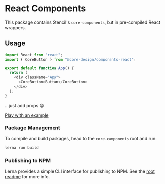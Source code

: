 # React Components

This package contains Stencil's `core-components`, but in pre-compiled React wrappers.

## Usage

```javascript
import React from "react";
import { CoreButton } from "@core-design/components-react";

export default function App() {
  return (
    <div className="App">
      <CoreButton>Button</CoreButton>
    </div>
  );
}
```

...just add props 😁

[Play with an example](https://codesandbox.io/s/core-button-example-dk8su)

### Package Management

To compile and build packages, head to the `core-components` root and run:

```bash
lerna run build
```

### Publishing to NPM

Lerna provides a simple CLI interface for publishing to NPM. See the [root readme](iFixit/core-design/blob/master/readme.md) for more info.
